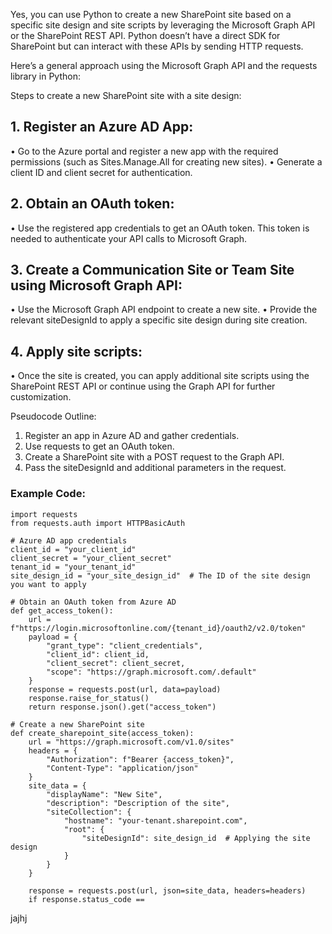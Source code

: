 Yes, you can use Python to create a new SharePoint site based on a specific site design and site scripts by leveraging the Microsoft Graph API or the SharePoint REST API. Python doesn’t have a direct SDK for SharePoint but can interact with these APIs by sending HTTP requests.

Here’s a general approach using the Microsoft Graph API and the requests library in Python:

Steps to create a new SharePoint site with a site design:

## 1.	Register an Azure AD App:
•	Go to the Azure portal and register a new app with the required permissions (such as Sites.Manage.All for creating new sites).
•	Generate a client ID and client secret for authentication.
## 2.	Obtain an OAuth token:
•	Use the registered app credentials to get an OAuth token. This token is needed to authenticate your API calls to Microsoft Graph.
## 3.	Create a Communication Site or Team Site using Microsoft Graph API:
•	Use the Microsoft Graph API endpoint to create a new site.
•	Provide the relevant siteDesignId to apply a specific site design during site creation.
## 4.	Apply site scripts:
•	Once the site is created, you can apply additional site scripts using the SharePoint REST API or continue using the Graph API for further customization.

Pseudocode Outline:

1.	Register an app in Azure AD and gather credentials.
2.	Use requests to get an OAuth token.
3.	Create a SharePoint site with a POST request to the Graph API.
4.	Pass the siteDesignId and additional parameters in the request.

### Example Code:
```
import requests
from requests.auth import HTTPBasicAuth

# Azure AD app credentials
client_id = "your_client_id"
client_secret = "your_client_secret"
tenant_id = "your_tenant_id"
site_design_id = "your_site_design_id"  # The ID of the site design you want to apply

# Obtain an OAuth token from Azure AD
def get_access_token():
    url = f"https://login.microsoftonline.com/{tenant_id}/oauth2/v2.0/token"
    payload = {
        "grant_type": "client_credentials",
        "client_id": client_id,
        "client_secret": client_secret,
        "scope": "https://graph.microsoft.com/.default"
    }
    response = requests.post(url, data=payload)
    response.raise_for_status()
    return response.json().get("access_token")

# Create a new SharePoint site
def create_sharepoint_site(access_token):
    url = "https://graph.microsoft.com/v1.0/sites"
    headers = {
        "Authorization": f"Bearer {access_token}",
        "Content-Type": "application/json"
    }
    site_data = {
        "displayName": "New Site",
        "description": "Description of the site",
        "siteCollection": {
            "hostname": "your-tenant.sharepoint.com",
            "root": {
                "siteDesignId": site_design_id  # Applying the site design
            }
        }
    }
    
    response = requests.post(url, json=site_data, headers=headers)
    if response.status_code ==

```

jajhj
